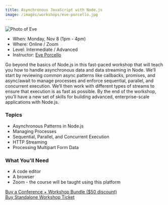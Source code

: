 ```yaml
---
title: Asynchronous JavaScript with Node.js
image: /images/workshops/eve-porcello.jpg 
---
```

<div class="speaker"><div class="speaker-photo"><img src="/images/workshops/eve-porcello.jpg" alt="Photo of Eve"/></div></div>

* When: Monday, Nov 8 (1pm - 4pm)
* Where: Online / Zoom
* Level: Intermediate / Advanced
* Instructor: [Eve Porcello](https://moonhighway.com/about)

Go beyond the basics of Node.js in this fast-paced workshop that will teach you how to handle asynchronous data and data streaming in Node. We’ll start by reviewing common async patterns like callbacks, promises, and async/await to manage processes and enforce sequential, parallel, and concurrent execution. We’ll then work with different types of streams to ensure that execution is as fast as possible. By the end of the workshop, you’ll have a new set of skills for building advanced, enterprise-scale applications with Node.js.

### Topics

* Asynchronous Patterns in Node.js
* Managing Processes
* Sequential, Parallel, and Concurrent Execution
* HTTP Streaming
* Processing Multipart Form Data

### What You'll Need

* A code editor
* A browser
* Zoom - the course will be taught using this platform

<div class="cta"><a href="https://ti.to/event-loop/cascadiajs-2021/">Buy a Conference + Workshop Bundle ($50 discount)</a></div> <div class="cta secondary"><a href="https://ti.to/event-loop/cascadiajs-2021/with/noa5qxuzqq4,ttkg9rthsno,qbhdoha8bvo,mzrv5d5lg5c,9bpugxsil-y,rquptpreq3s,2yhjle-navk,1k-p6c67048,kgqqxm0p3wc">Buy Standalone Workshop Ticket</a></div>
